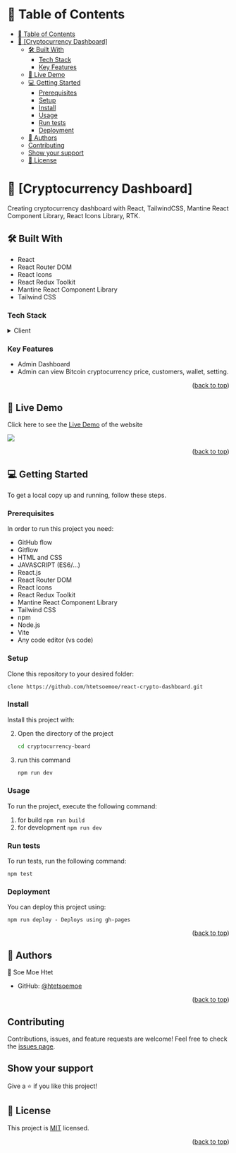 <a name="readme-top"></a>

<div align="center">

  
</div>

<!-- TABLE OF CONTENTS -->

# 📗 Table of Contents

- [📗 Table of Contents](#-table-of-contents)
- [📖 \[Cryptocurrency Dashboard\] ](#-cryptocurrency-dashboard-)
  - [🛠 Built With ](#-built-with-)
    - [Tech Stack ](#tech-stack-)
    - [Key Features ](#key-features-)
  - [🚀 Live Demo ](#-live-demo-)
  - [💻 Getting Started ](#-getting-started-)
    - [Prerequisites](#prerequisites)
    - [Setup](#setup)
    - [Install](#install)
    - [Usage](#usage)
    - [Run tests](#run-tests)
    - [Deployment](#deployment)
  - [👥 Authors ](#-authors-)
  - [Contributing](#contributing)
  - [Show your support](#show-your-support)
  - [📝 License](#-license)

<!-- PROJECT DESCRIPTION -->

# 📖 [Cryptocurrency Dashboard] <a name="about-project"></a>

Creating cryptocurrency dashboard with React, TailwindCSS, Mantine React Component Library, React Icons Library, RTK.


## 🛠 Built With <a name="built-with"></a>

* React
* React Router DOM
* React Icons
* React Redux Toolkit
* Mantine React Component Library
* Tailwind CSS


### Tech Stack <a name="tech-stack"></a>

<details>
  <summary>Client</summary>
  <ul>
    <li><a href="https://developer.mozilla.org/en-US/docs/Learn/HTML">HTML</a></li>
    <li><a href="https://developer.mozilla.org/en-US/docs/Learn/CSS">CSS</a></li>
    <li><a href="https://developer.mozilla.org/en-US/docs/Learn/JavaScript">JavaScript (ES6/ES7..)</a></li>
    <li><a href="https://reactjs.org/">React.js</a></li>
  </ul>
</details>


<!-- Features -->

### Key Features <a name="key-features"></a>

- Admin Dashboard
- Admin can view Bitcoin cryptocurrency price, customers, wallet, setting.

<p align="right">(<a href="#readme-top">back to top</a>)</p>

<!-- LIVE DEMO -->

## 🚀 Live Demo <a name="live-demo"></a>

Click here to see the [Live Demo](https://wondrous-hotteok-722fa5.netlify.app) of the website 

  ![](./src/images/math%20magician%20project.png)

<p align="right">(<a href="#readme-top">back to top</a>)</p>

<!-- GETTING STARTED -->

## 💻 Getting Started <a name="getting-started"></a>

To get a local copy up and running, follow these steps.

### Prerequisites

In order to run this project you need:
* GitHub flow
* Gitflow
* HTML and CSS
* JAVASCRIPT (ES6/...)
* React.js
* React Router DOM
* React Icons
* React Redux Toolkit
* Mantine React Component Library
* Tailwind CSS
* npm
* Node.js
* Vite
* Any code editor (vs code)


### Setup

Clone this repository to your desired folder:

```clone https://github.com/htetsoemoe/react-crypto-dashboard.git```

### Install

Install this project with:

2. Open the directory of the project
   ```sh
   cd cryptocurrency-board
   ```
3. run this command
   ```sh
   npm run dev
   ```
   

 

### Usage

To run the project, execute the following command:


1. for build ```npm run build```
2. for development ```npm run dev```

### Run tests

To run tests, run the following command:

```npm test```


### Deployment

You can deploy this project using:

```npm run deploy - Deploys using gh-pages```


<p align="right">(<a href="#readme-top">back to top</a>)</p>

<!-- AUTHORS -->

## 👥 Authors <a name="authors"></a>


👤 Soe Moe Htet

- GitHub: [@htetsoemoe](https://github.com/htetsoemoe)

<p align="right">(<a href="#readme-top">back to top</a>)</p>


## Contributing

Contributions, issues, and feature requests are welcome!
Feel free to check the [issues page](https://github.com/htetsoemoe/react-crypto-dashboard/issues).

## Show your support
Give a ⭐️ if you like this project!

## 📝 License

This project is [MIT](./MIT.md) licensed.

<p align="right">(<a href="#readme-top">back to top</a>)</p>
